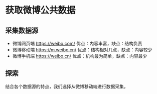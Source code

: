 # 获取微博公共数据

## 采集数据源
  + 微博网页端 https://weibo.com/
    优点：内容丰富，缺点：结构负责
  + 微博移动端 https://m.weibo.cn/
    优点：结构相对几点，缺点：内容较少
  + 微博手机端 https://weibo.cn/
    优点：机构最为简单，缺点：内容最少
    
## 探索 
  结合各个数据源的特点，我们选择从微博移动端进行数据采集，
